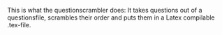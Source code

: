 This is what the questionscrambler does: It takes questions out of a questionsfile, scrambles their order and puts them in a Latex compilable .tex-file.
